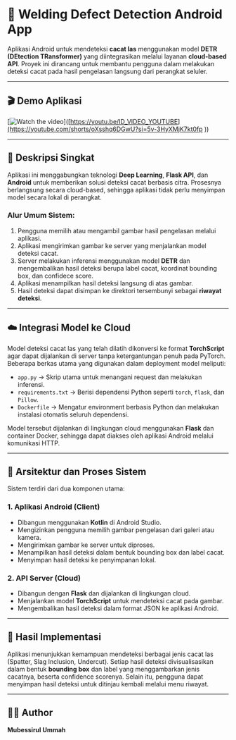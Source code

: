 # 🧠 Welding Defect Detection Android App

Aplikasi Android untuk mendeteksi **cacat las** menggunakan model **DETR (DEtection TRansformer)** yang diintegrasikan melalui layanan **cloud-based API**.
Proyek ini dirancang untuk membantu pengguna dalam melakukan deteksi cacat pada hasil pengelasan langsung dari perangkat seluler.

---

## 🎬 Demo Aplikasi

[![Watch the video](https://img.youtube.com/vi/ID_VIDEO_YOUTUBE/hqdefault.jpg)]([https://youtu.be/ID_VIDEO_YOUTUBE](https://youtube.com/shorts/oXsshq6DGwU?si=5v-3HyXMjK7kt0fp ))

---

## 🚀 Deskripsi Singkat

Aplikasi ini menggabungkan teknologi **Deep Learning**, **Flask API**, dan **Android** untuk memberikan solusi deteksi cacat berbasis citra.
Prosesnya berlangsung secara cloud-based, sehingga aplikasi tidak perlu menyimpan model secara lokal di perangkat.

### Alur Umum Sistem:

1. Pengguna memilih atau mengambil gambar hasil pengelasan melalui aplikasi.
2. Aplikasi mengirimkan gambar ke server yang menjalankan model deteksi cacat.
3. Server melakukan inferensi menggunakan model **DETR** dan mengembalikan hasil deteksi berupa label cacat, koordinat bounding box, dan confidece score.
4. Aplikasi menampilkan hasil deteksi langsung di atas gambar.
5. Hasil deteksi dapat disimpan ke direktori tersembunyi sebagai **riwayat deteksi**.

---

## ☁️ Integrasi Model ke Cloud

Model deteksi cacat las yang telah dilatih dikonversi ke format **TorchScript** agar dapat dijalankan di server tanpa ketergantungan penuh pada PyTorch.
Beberapa berkas utama yang digunakan dalam deployment model meliputi:

* `app.py` → Skrip utama untuk menangani request dan melakukan inferensi.
* `requirements.txt` → Berisi dependensi Python seperti `torch`, `flask`, dan `Pillow`.
* `Dockerfile` → Mengatur environment berbasis Python dan melakukan instalasi otomatis seluruh dependensi.

Model tersebut dijalankan di lingkungan cloud menggunakan **Flask** dan container Docker, sehingga dapat diakses oleh aplikasi Android melalui komunikasi HTTP.

---

## 🔄 Arsitektur dan Proses Sistem

Sistem terdiri dari dua komponen utama:

### 1. Aplikasi Android (Client)

* Dibangun menggunakan **Kotlin** di Android Studio.
* Mengizinkan pengguna memilih gambar pengelasan dari galeri atau kamera.
* Mengirimkan gambar ke server untuk diproses.
* Menampilkan hasil deteksi dalam bentuk bounding box dan label cacat.
* Menyimpan hasil deteksi ke penyimpanan lokal.

### 2. API Server (Cloud)

* Dibangun dengan **Flask** dan dijalankan di lingkungan cloud.
* Menjalankan model **TorchScript** untuk mendeteksi cacat pada gambar.
* Mengembalikan hasil deteksi dalam format JSON ke aplikasi Android.

---

## 📱 Hasil Implementasi

Aplikasi menunjukkan kemampuan mendeteksi berbagai jenis cacat las (Spatter, Slag Inclusion, Undercut).
Setiap hasil deteksi divisualisasikan dalam bentuk **bounding box** dan label yang menggambarkan jenis cacatnya, beserta confidence scorenya.
Selain itu, pengguna dapat menyimpan hasil deteksi untuk ditinjau kembali melalui menu riwayat.

---

## 👨‍💻 Author

**Mubessirul Ummah**
